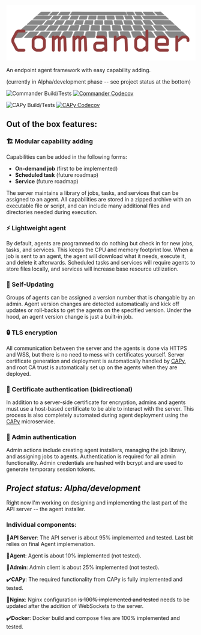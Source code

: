 ![Commander Logo](resources/commanderLogo.png)

An endpoint agent framework with easy capability adding.

(currently in Alpha/development phase -- see project status at the bottom)

![Commander Build/Tests](https://github.com/lawndoc/commander/actions/workflows/build-test.commander.yml/badge.svg)
[![Commander Codecov](https://codecov.io/gh/lawndoc/commander/branch/main/graph/badge.svg)](https://codecov.io/gh/lawndoc/commander)

![CAPy Build/Tests](https://github.com/lawndoc/CAPy/actions/workflows/build-test.yml/badge.svg)
[![CAPy Codecov](https://codecov.io/gh/lawndoc/CAPy/branch/main/graph/badge.svg)](https://codecov.io/gh/lawndoc/CAPy)

## Out of the box features:

### 🏗️ Modular capability adding

Capabilities can be added in the following forms:
- **On-demand job** (first to be implemented)
- **Scheduled task** (future roadmap)
- **Service** (future roadmap)

The server maintains a library of jobs, tasks, and services that can be assigned to an agent. All capabilities are stored in a zipped archive with an executable file or script, and can include many additional files and directories needed during execution.

### ⚡ Lightweight agent

By default, agents are programmed to do nothing but check in for new jobs, tasks, and services. This keeps the CPU and memory footprint low. When a job is sent to an agent, the agent will download what it needs, execute it, and delete it afterwards. Scheduled tasks and services will require agents to store files locally, and services will increase base resource utilization.

### 🔄 Self-Updating

Groups of agents can be assigned a version number that is changable by an admin. Agent version changes are detected automatically and kick off updates or roll-backs to get the agents on the specified version. Under the hood, an agent version change is just a built-in job.

### 🔒 TLS encryption

All communication between the server and the agents is done via HTTPS and WSS, but there is no need to mess with certificates yourself. Server certificate generation and deployment is automatically handled by [CAPy](https://github.com/doctormay6/CAPy), and root CA trust is automatically set up on the agents when they are deployed.

### 📑 Certificate authentication (bidirectional)

In addition to a server-side certificate for encryption, admins and agents must use a host-based certificate to be able to interact with the server. This process is also completely automated during agent deployment using the [CAPy](https://github.com/doctormay6/CAPy) microservice.

### 🔑 Admin authentication

Admin actions include creating agent installers, managing the job library, and assigning jobs to agents. Authentication is required for all admin functionality. Admin credentials are hashed with bcrypt and are used to generate temporary session tokens.

## *Project status: Alpha/development*

Right now I'm working on designing and implementing the last part of the API server -- the agent installer.

### Individual components:

🚧**API Server**: The API server is about 95% implemented and tested. Last bit relies on final Agent implemenation.

🚧**Agent**: Agent is about 10% implemented (not tested).

🚧**Admin**: Admin client is about 25% implemented (not tested). 

✔️**CAPy**: The required functionality from CAPy is fully implemented and tested.

🚧**Nginx**: Nginx configuration ~~is 100% implemented and tested~~ needs to be updated after the addition of WebSockets to the server.

✔️**Docker**: Docker build and compose files are 100% implemented and tested.
